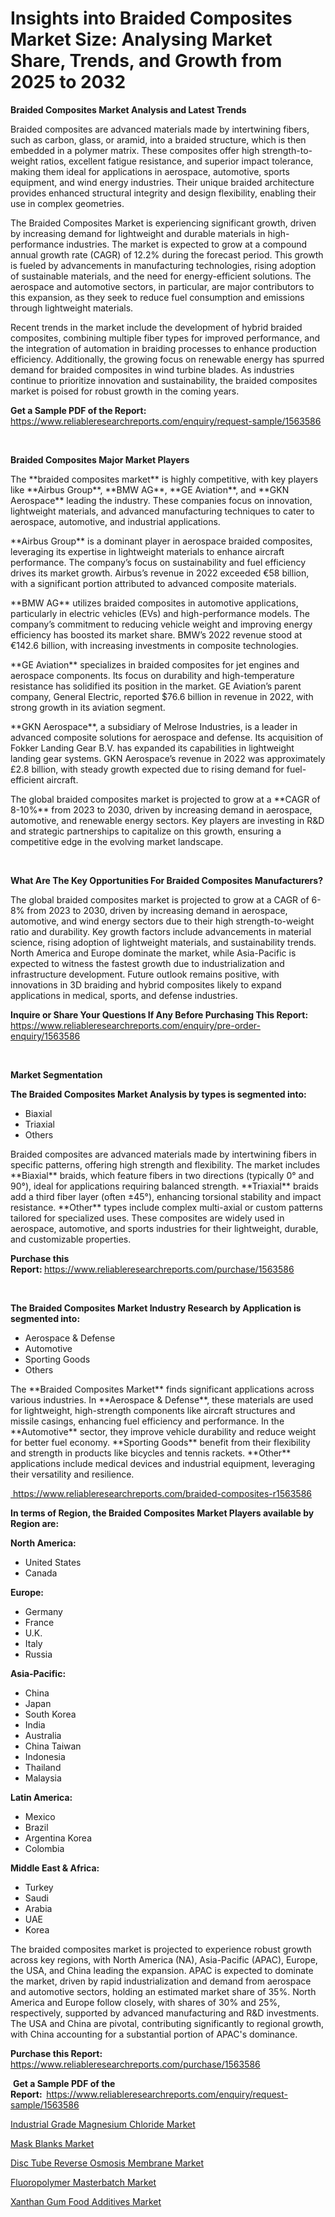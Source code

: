 <p><h1>Insights into Braided Composites Market Size: Analysing Market Share, Trends, and Growth from 2025 to 2032</h1></p><p><strong>Braided Composites Market Analysis and Latest Trends</strong></p>
<p><p>Braided composites are advanced materials made by intertwining fibers, such as carbon, glass, or aramid, into a braided structure, which is then embedded in a polymer matrix. These composites offer high strength-to-weight ratios, excellent fatigue resistance, and superior impact tolerance, making them ideal for applications in aerospace, automotive, sports equipment, and wind energy industries. Their unique braided architecture provides enhanced structural integrity and design flexibility, enabling their use in complex geometries.</p><p>The Braided Composites Market is experiencing significant growth, driven by increasing demand for lightweight and durable materials in high-performance industries. The market is expected to grow at a compound annual growth rate (CAGR) of 12.2% during the forecast period. This growth is fueled by advancements in manufacturing technologies, rising adoption of sustainable materials, and the need for energy-efficient solutions. The aerospace and automotive sectors, in particular, are major contributors to this expansion, as they seek to reduce fuel consumption and emissions through lightweight materials.</p><p>Recent trends in the market include the development of hybrid braided composites, combining multiple fiber types for improved performance, and the integration of automation in braiding processes to enhance production efficiency. Additionally, the growing focus on renewable energy has spurred demand for braided composites in wind turbine blades. As industries continue to prioritize innovation and sustainability, the braided composites market is poised for robust growth in the coming years.</p></p>
<p><strong>Get a Sample PDF of the Report:&nbsp;</strong> <a href="https://www.reliableresearchreports.com/enquiry/request-sample/1563586?utm_campaign=16&utm_medium=2&utm_source=Github&utm_content=ia&utm_term=25012025&utm_id=braided-composites">https://www.reliableresearchreports.com/enquiry/request-sample/1563586</a></p>
<p>&nbsp;</p>
<p><strong>Braided Composites Major Market Players</strong></p>
<p><p>The **braided composites market** is highly competitive, with key players like **Airbus Group**, **BMW AG**, **GE Aviation**, and **GKN Aerospace** leading the industry. These companies focus on innovation, lightweight materials, and advanced manufacturing techniques to cater to aerospace, automotive, and industrial applications.</p><p>**Airbus Group** is a dominant player in aerospace braided composites, leveraging its expertise in lightweight materials to enhance aircraft performance. The company’s focus on sustainability and fuel efficiency drives its market growth. Airbus’s revenue in 2022 exceeded €58 billion, with a significant portion attributed to advanced composite materials.</p><p>**BMW AG** utilizes braided composites in automotive applications, particularly in electric vehicles (EVs) and high-performance models. The company’s commitment to reducing vehicle weight and improving energy efficiency has boosted its market share. BMW’s 2022 revenue stood at €142.6 billion, with increasing investments in composite technologies.</p><p>**GE Aviation** specializes in braided composites for jet engines and aerospace components. Its focus on durability and high-temperature resistance has solidified its position in the market. GE Aviation’s parent company, General Electric, reported $76.6 billion in revenue in 2022, with strong growth in its aviation segment.</p><p>**GKN Aerospace**, a subsidiary of Melrose Industries, is a leader in advanced composite solutions for aerospace and defense. Its acquisition of Fokker Landing Gear B.V. has expanded its capabilities in lightweight landing gear systems. GKN Aerospace’s revenue in 2022 was approximately £2.8 billion, with steady growth expected due to rising demand for fuel-efficient aircraft.</p><p>The global braided composites market is projected to grow at a **CAGR of 8-10%** from 2023 to 2030, driven by increasing demand in aerospace, automotive, and renewable energy sectors. Key players are investing in R&D and strategic partnerships to capitalize on this growth, ensuring a competitive edge in the evolving market landscape.</p></p>
<p>&nbsp;</p>
<p><strong>What Are The Key Opportunities For Braided Composites Manufacturers?</strong></p>
<p><p>The global braided composites market is projected to grow at a CAGR of 6-8% from 2023 to 2030, driven by increasing demand in aerospace, automotive, and wind energy sectors due to their high strength-to-weight ratio and durability. Key growth factors include advancements in material science, rising adoption of lightweight materials, and sustainability trends. North America and Europe dominate the market, while Asia-Pacific is expected to witness the fastest growth due to industrialization and infrastructure development. Future outlook remains positive, with innovations in 3D braiding and hybrid composites likely to expand applications in medical, sports, and defense industries.</p></p>
<p><strong>Inquire or Share Your Questions If Any Before Purchasing This Report:</strong> <a href="https://www.reliableresearchreports.com/enquiry/pre-order-enquiry/1563586?utm_campaign=16&utm_medium=2&utm_source=Github&utm_content=ia&utm_term=25012025&utm_id=braided-composites">https://www.reliableresearchreports.com/enquiry/pre-order-enquiry/1563586</a></p>
<p>&nbsp;</p>
<p><strong>Market Segmentation</strong></p>
<p><strong>The Braided Composites Market Analysis by types is segmented into:</strong></p>
<p><ul><li>Biaxial</li><li>Triaxial</li><li>Others</li></ul></p>
<p><p>Braided composites are advanced materials made by intertwining fibers in specific patterns, offering high strength and flexibility. The market includes **Biaxial** braids, which feature fibers in two directions (typically 0° and 90°), ideal for applications requiring balanced strength. **Triaxial** braids add a third fiber layer (often ±45°), enhancing torsional stability and impact resistance. **Other** types include complex multi-axial or custom patterns tailored for specialized uses. These composites are widely used in aerospace, automotive, and sports industries for their lightweight, durable, and customizable properties.</p></p>
<p><strong>Purchase this Report:&nbsp;</strong><a href="https://www.reliableresearchreports.com/purchase/1563586?utm_campaign=16&utm_medium=2&utm_source=Github&utm_content=ia&utm_term=25012025&utm_id=braided-composites">https://www.reliableresearchreports.com/purchase/1563586</a></p>
<p>&nbsp;</p>
<p><strong>The Braided Composites Market Industry Research by Application is segmented into:</strong></p>
<p><ul><li>Aerospace & Defense</li><li>Automotive</li><li>Sporting Goods</li><li>Others</li></ul></p>
<p><p>The **Braided Composites Market** finds significant applications across various industries. In **Aerospace & Defense**, these materials are used for lightweight, high-strength components like aircraft structures and missile casings, enhancing fuel efficiency and performance. In the **Automotive** sector, they improve vehicle durability and reduce weight for better fuel economy. **Sporting Goods** benefit from their flexibility and strength in products like bicycles and tennis rackets. **Other** applications include medical devices and industrial equipment, leveraging their versatility and resilience.</p></p>
<p><a href="https://www.reliableresearchreports.com/braided-composites-r1563586?utm_campaign=16&utm_medium=2&utm_source=Github&utm_content=ia&utm_term=25012025&utm_id=braided-composites">&nbsp;https://www.reliableresearchreports.com/braided-composites-r1563586</a></p>
<p><strong>In terms of Region, the Braided Composites Market Players available by Region are:</strong></p>
<p>
    <p> <strong> North America: </strong>
        <ul>
            <li>United States</li>
            <li>Canada</li>
        </ul>
        </p> 
    <p> <strong> Europe: </strong>
        <ul>
            <li>Germany</li>
            <li>France</li>
            <li>U.K.</li>
            <li>Italy</li>
            <li>Russia</li>
        </ul>
        </p> 
    <p> <strong> Asia-Pacific: </strong>
        <ul>
            <li>China</li>
            <li>Japan</li>
            <li>South Korea</li>
            <li>India</li>
            <li>Australia</li>
            <li>China Taiwan</li>
            <li>Indonesia</li>
            <li>Thailand</li>
            <li>Malaysia</li>
        </ul>
        </p> 
    <p> <strong> Latin America: </strong>
        <ul>
            <li>Mexico</li>
            <li>Brazil</li>
            <li>Argentina Korea</li>
            <li>Colombia</li>
        </ul>
        </p> 
    <p> <strong> Middle East & Africa: </strong>
        <ul>
            <li>Turkey</li>
            <li>Saudi</li>
            <li>Arabia</li>
            <li>UAE</li>
            <li>Korea</li>
        </ul>
    </p>
    </p>
<p><p>The braided composites market is projected to experience robust growth across key regions, with North America (NA), Asia-Pacific (APAC), Europe, the USA, and China leading the expansion. APAC is expected to dominate the market, driven by rapid industrialization and demand from aerospace and automotive sectors, holding an estimated market share of 35%. North America and Europe follow closely, with shares of 30% and 25%, respectively, supported by advanced manufacturing and R&D investments. The USA and China are pivotal, contributing significantly to regional growth, with China accounting for a substantial portion of APAC's dominance.</p></p>
<p><strong>Purchase this Report: </strong><a href="https://www.reliableresearchreports.com/purchase/1563586?utm_campaign=16&utm_medium=2&utm_source=Github&utm_content=ia&utm_term=25012025&utm_id=braided-composites">https://www.reliableresearchreports.com/purchase/1563586</a></p>
<p>&nbsp;<strong>Get a Sample PDF of the Report:&nbsp;&nbsp;</strong><a href="https://www.reliableresearchreports.com/enquiry/request-sample/1563586?utm_campaign=16&utm_medium=2&utm_source=Github&utm_content=ia&utm_term=25012025&utm_id=braided-composites">https://www.reliableresearchreports.com/enquiry/request-sample/1563586</a></p>
<p><strong></strong></p>
<p><p><a href="https://www.linkedin.com/pulse/why-industrial-grade-magnesium-chloride-market-set-65-2j96c?utm_campaign=16&utm_medium=2&utm_source=Github&utm_content=ia&utm_term=25012025&utm_id=braided-composites">Industrial Grade Magnesium Chloride Market</a></p><p><a href="https://www.linkedin.com/pulse/insights-global-mask-blanks-market-forecasted-growth-66-s03mc?utm_campaign=16&utm_medium=2&utm_source=Github&utm_content=ia&utm_term=25012025&utm_id=braided-composites">Mask Blanks Market</a></p><p><a href="https://www.linkedin.com/pulse/disc-tube-reverse-osmosis-membrane-market-analysis-from-kwjdf?utm_campaign=16&utm_medium=2&utm_source=Github&utm_content=ia&utm_term=25012025&utm_id=braided-composites">Disc Tube Reverse Osmosis Membrane Market</a></p><p><a href="https://github.com/jerhoskinson197676/Market-Research-Report-List-1/blob/main/fluoropolymer-masterbatch-market.md?utm_campaign=16&utm_medium=2&utm_source=Github&utm_content=ia&utm_term=25012025&utm_id=braided-composites">Fluoropolymer Masterbatch Market</a></p><p><a href="https://github.com/JosephineMcguire65/Market-Research-Report-List-1/blob/main/xanthan-gum-food-additives-market.md?utm_campaign=16&utm_medium=2&utm_source=Github&utm_content=ia&utm_term=25012025&utm_id=braided-composites">Xanthan Gum Food Additives Market</a></p></p>